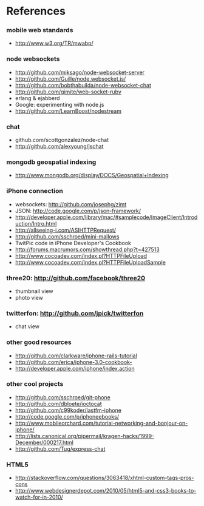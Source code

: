 References
==========

### mobile web standards
* http://www.w3.org/TR/mwabp/

### node websockets
* http://github.com/miksago/node-websocket-server
* http://github.com/Guille/node.websocket.js/
* http://github.com/bobthabuilda/node-websocket-chat
* http://github.com/gimite/web-socket-ruby
* erlang & ejabberd
* Google: experimenting with node.js
* http://github.com/LearnBoost/nodestream

### chat
* github.com/scottgonzalez/node-chat
* http://github.com/alexyoung/jschat

### mongodb geospatial indexing
* http://www.mongodb.org/display/DOCS/Geospatial+Indexing

### iPhone connection
* websockets: http://github.com/josephg/zimt
* JSON: http://code.google.com/p/json-framework/
* http://developer.apple.com/library/mac/#samplecode/ImageClient/Introduction/Intro.html
* http://allseeing-i.com/ASIHTTPRequest/
* http://github.com/sschroed/mini-mallows
* TwitPic code in iPhone Developer's Cookbook
* http://forums.macrumors.com/showthread.php?t=427513
* http://www.cocoadev.com/index.pl?HTTPFileUpload
* http://www.cocoadev.com/index.pl?HTTPFileUploadSample

### three20: http://github.com/facebook/three20
* thumbnail view
* photo view

### twitterfon: http://github.com/jpick/twitterfon
* chat view

### other good resources
* http://github.com/clarkware/iphone-rails-tutorial
* http://github.com/erica/iphone-3.0-cookbook-
* http://developer.apple.com/iphone/index.action

### other cool projects
* http://github.com/sschroed/git-phone
* http://github.com/dbloete/ioctocat
* http://github.com/c99koder/lastfm-iphone
* http://code.google.com/p/iphoneebooks/
* http://www.mobileorchard.com/tutorial-networking-and-bonjour-on-iphone/
* http://lists.canonical.org/pipermail/kragen-hacks/1999-December/000217.html
* http://github.com/Tug/express-chat

### HTML5
* http://stackoverflow.com/questions/3063418/xhtml-custom-tags-pros-cons
* http://www.webdesignerdepot.com/2010/05/html5-and-css3-books-to-watch-for-in-2010/
